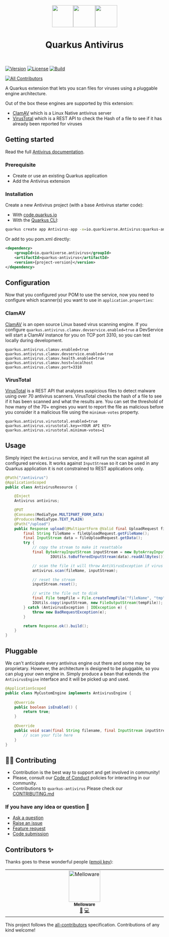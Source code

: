 <div align="center">
<img src="https://github.com/quarkiverse/quarkus-antivirus/blob/main/docs/modules/ROOT/assets/images/quarkus.svg" width="67" height="70" ><img src="https://github.com/quarkiverse/quarkus-antivirus/blob/main/docs/modules/ROOT/assets/images/plus-sign.svg" height="70" ><img src="https://github.com/quarkiverse/quarkus-antivirus/blob/main/docs/modules/ROOT/assets/images/antivirus-protection-icon.svg" height="70" >

# Quarkus Antivirus
</div>
<br>

[![Version](https://img.shields.io/maven-central/v/io.quarkiverse.antivirus/quarkus-antivirus?logo=apache-maven&style=flat-square)](https://search.maven.org/artifact/io.quarkiverse.antivirus/quarkus-antivirus)
[![License](https://img.shields.io/badge/License-Apache%202.0-blue.svg?style=flat-square)](https://opensource.org/licenses/Apache-2.0)
[![Build](https://github.com/quarkiverse/quarkus-antivirus/actions/workflows/build.yml/badge.svg)](https://github.com/quarkiverse/quarkus-antivirus/actions/workflows/build.yml)

<!-- ALL-CONTRIBUTORS-BADGE:START - Do not remove or modify this section -->
[![All Contributors](https://img.shields.io/badge/all_contributors-1-orange.svg?style=flat-square)](#contributors-)
<!-- ALL-CONTRIBUTORS-BADGE:END -->

A Quarkus extension that lets you scan files for viruses using a pluggable engine architecture.

Out of the box these engines are supported by this extension:
- [ClamAV](https://www.clamav.net/) which is a Linux Native antivirus server
- [VirusTotal](https://www.virustotal.com/) which is a REST API to check the Hash of a file to see if it has already been reported for viruses

## Getting started

Read the full [Antivirus documentation](https://docs.quarkiverse.io/quarkus-antivirus/dev/index.html).

### Prerequisite

- Create or use an existing Quarkus application
- Add the Antivirus extension

### Installation

Create a new Antivirus project (with a base Antivirus starter code):

- With [code.quarkus.io](https://code.quarkus.io/?a=Antivirus-bowl&j=17&e=io.quarkiverse.Antivirus%3Aquarkus-antivirus)
- With the [Quarkus CLI](https://quarkus.io/guides/cli-tooling):

```bash
quarkus create app Antivirus-app -x=io.quarkiverse.Antivirus:quarkus-antivirus
```
Or add to you pom.xml directly:

```xml
<dependency>
    <groupId>io.quarkiverse.antivirus</groupId>
    <artifactId>quarkus-antivirus</artifactId>
    <version>{project-version}</version>
</dependency>
```

## Configuration

Now that you configured your POM to use the service, now you need to configure which scanner(s) you want to use in `application.properties`:

### ClamAV
[ClamAV](https://www.clamav.net/) is an open source Linux based virus scanning engine. If you configure `quarkus.antivirus.clamav.devservice.enabled=true` a DevService will start a ClamAV instance for you on TCP port 3310, so you can test locally during development.
```properties
quarkus.antivirus.clamav.enabled=true
quarkus.antivirus.clamav.devservice.enabled=true
quarkus.antivirus.clamav.health.enabled=true
quarkus.antivirus.clamav.host=localhost
quarkus.antivirus.clamav.port=3310
```

### VirusTotal

[VirusTotal](https://www.virustotal.com/) is a REST API that analyses suspicious files to detect malware using over 70 antivirus scanners.  VirusTotal checks the hash of a file to see if it has been scanned and what the results are.  You can set the threshold of how many of the 70+ engines you want to report the file as malicious before you consider it a malicious file using the `minimum-votes` property.
```properties
quarkus.antivirus.virustotal.enabled=true
quarkus.antivirus.virustotal.key=<YOUR API KEY>
quarkus.antivirus.virustotal.minimum-votes=1
```
## Usage

Simply inject the `Antivirus` service, and it will run the scan against all configured services.  It works against `InputStream` so it can be used in any Quarkus application it is not constrained to REST applications only.

```java
@Path("/antivirus")
@ApplicationScoped
public class AntivirusResource {

    @Inject
    Antivirus antivirus;

    @PUT
    @Consumes(MediaType.MULTIPART_FORM_DATA)
    @Produces(MediaType.TEXT_PLAIN)
    @Path("/upload")
    public Response upload(@MultipartForm @Valid final UploadRequest fileUploadRequest) {
        final String fileName = fileUploadRequest.getFileName();
        final InputStream data = fileUploadRequest.getData();
        try {
            // copy the stream to make it resettable
            final ByteArrayInputStream inputStream = new ByteArrayInputStream(
                    IOUtils.toBufferedInputStream(data).readAllBytes());

            // scan the file it will throw AntiVirusException if virus found
            antivirus.scan(fileName, inputStream);

            // reset the stream
            inputStream.reset();

            // write the file out to disk
            final File tempFile = File.createTempFile("fileName", "tmp");
            IOUtils.copy(inputStream, new FileOutputStream(tempFile));
        } catch (AntivirusException | IOException e) {
            throw new BadRequestException(e);
        }

        return Response.ok().build();
    }
}
```

## Pluggable
We can't anticipate every antivirus engine out there and some may be proprietary.  However, the architecture is designed to be pluggable, so you can plug your own engine in.  Simply produce a bean that extends the `AntivirusEngine` interface and it will be picked up and used.

```java
@ApplicationScoped
public class MyCustomEngine implements AntivirusEngine {
    
    @Override
    public boolean isEnabled() {
        return true;
    }
    
    @Override
    public void scan(final String filename, final InputStream inputStream) {
        // scan your file here
    }
}
```

## 🧑‍💻 Contributing

- Contribution is the best way to support and get involved in community!
- Please, consult our [Code of Conduct](./CODE_OF_CONDUCT.md) policies for interacting in our community.
- Contributions to `quarkus-antivirus` Please check our [CONTRIBUTING.md](./CONTRIBUTING.md)

### If you have any idea or question 🤷

- [Ask a question](https://github.com/quarkiverse/quarkus-antivirus/discussions)
- [Raise an issue](https://github.com/quarkiverse/quarkus-antivirus/issues)
- [Feature request](https://github.com/quarkiverse/quarkus-antivirus/issues)
- [Code submission](https://github.com/quarkiverse/quarkus-antivirus/pulls)
## Contributors ✨

Thanks goes to these wonderful people ([emoji key](https://allcontributors.org/docs/en/emoji-key)):

<!-- ALL-CONTRIBUTORS-LIST:START - Do not remove or modify this section -->
<!-- prettier-ignore-start -->
<!-- markdownlint-disable -->
<table>
  <tbody>
    <tr>
      <td align="center" valign="top" width="14.28%"><a href="http://melloware.com"><img src="https://avatars.githubusercontent.com/u/4399574?v=4?s=100" width="100px;" alt="Melloware"/><br /><sub><b>Melloware</b></sub></a><br /><a href="#maintenance-melloware" title="Maintenance">🚧</a> <a href="https://github.com/quarkiverse/quarkus-antivirus/commits?author=melloware" title="Code">💻</a></td>
    </tr>
  </tbody>
</table>

<!-- markdownlint-restore -->
<!-- prettier-ignore-end -->

<!-- ALL-CONTRIBUTORS-LIST:END -->

This project follows the [all-contributors](https://github.com/all-contributors/all-contributors) specification. Contributions of any kind welcome!
